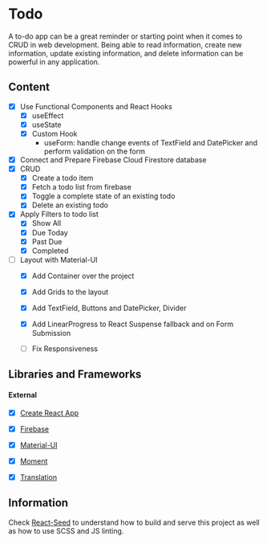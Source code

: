 # Todo
A to-do app can be a great reminder or starting point when it comes to CRUD in web development. Being able to read information, create new information, update existing information, and delete information can be powerful in any application.


## Content
- [X] Use Functional Components and React Hooks
    - [X] useEffect
    - [X] useState
    - [X] Custom Hook
        - useForm: handle change events of TextField and DatePicker and perform validation on the form
- [X] Connect and Prepare Firebase Cloud Firestore database
- [X] CRUD
    - [X] Create a todo item
    - [X] Fetch a todo list from firebase
    - [X] Toggle a complete state of an existing todo
    - [X] Delete an existing todo
- [X] Apply Filters to todo list
    - [X] Show All
    - [X] Due Today
    - [X] Past Due
    - [X] Completed
- [ ] Layout with Material-UI
    - [X] Add Container over the project
    - [X] Add Grids to the layout
    - [X] Add TextField, Buttons and DatePicker, Divider
    - [X] Add LinearProgress to React Suspense fallback and on Form Submission
    - [ ] Fix Responsiveness


## Libraries and Frameworks

#### External 
- [X] [Create React App](https://github.com/facebook/create-react-app)
- [X] [Firebase](https://firebase.google.com/)
- [X] [Material-UI](https://material-ui.com/)
- [X] [Moment](https://ant.design)
- [X] [Translation](https://github.com/i18next/react-i18next)


## Information
Check [React-Seed](https://github.com/imransilvake/React-Seed) to understand how to build and serve this project as well as how to use SCSS and JS linting.

